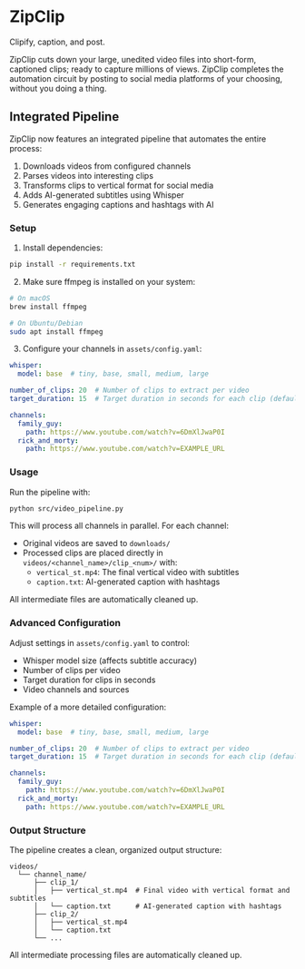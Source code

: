 # ZipClip
Clipify, caption, and post.


ZipClip cuts down your large, unedited video files into short-form, captioned clips; ready to capture millions of views.
ZipClip completes the automation circuit by posting to social media platforms of your choosing, without you doing a thing.

## Integrated Pipeline

ZipClip now features an integrated pipeline that automates the entire process:

1. Downloads videos from configured channels
2. Parses videos into interesting clips
3. Transforms clips to vertical format for social media
4. Adds AI-generated subtitles using Whisper
5. Generates engaging captions and hashtags with AI

### Setup

1. Install dependencies:
```bash
pip install -r requirements.txt
```

2. Make sure ffmpeg is installed on your system:
```bash
# On macOS
brew install ffmpeg

# On Ubuntu/Debian
sudo apt install ffmpeg
```

3. Configure your channels in `assets/config.yaml`:
```yaml
whisper:
  model: base  # tiny, base, small, medium, large

number_of_clips: 20  # Number of clips to extract per video
target_duration: 15  # Target duration in seconds for each clip (default: 10)

channels:
  family_guy:
    path: https://www.youtube.com/watch?v=6DmXlJwaP0I
  rick_and_morty:
    path: https://www.youtube.com/watch?v=EXAMPLE_URL
```

### Usage

Run the pipeline with:
```bash
python src/video_pipeline.py
```

This will process all channels in parallel. For each channel:
- Original videos are saved to `downloads/`
- Processed clips are placed directly in `videos/<channel_name>/clip_<num>/` with:
  - `vertical_st.mp4`: The final vertical video with subtitles
  - `caption.txt`: AI-generated caption with hashtags

All intermediate files are automatically cleaned up.

### Advanced Configuration

Adjust settings in `assets/config.yaml` to control:
- Whisper model size (affects subtitle accuracy)
- Number of clips per video
- Target duration for clips in seconds
- Video channels and sources

Example of a more detailed configuration:
```yaml
whisper:
  model: base  # tiny, base, small, medium, large

number_of_clips: 20  # Number of clips to extract per video
target_duration: 15  # Target duration in seconds for each clip (default: 10)

channels:
  family_guy:
    path: https://www.youtube.com/watch?v=6DmXlJwaP0I
  rick_and_morty:
    path: https://www.youtube.com/watch?v=EXAMPLE_URL
```

### Output Structure

The pipeline creates a clean, organized output structure:
```
videos/
  └── channel_name/
      ├── clip_1/
      │   ├── vertical_st.mp4  # Final video with vertical format and subtitles
      │   └── caption.txt      # AI-generated caption with hashtags
      ├── clip_2/
      │   ├── vertical_st.mp4
      │   └── caption.txt
      └── ...
```

All intermediate processing files are automatically cleaned up.
